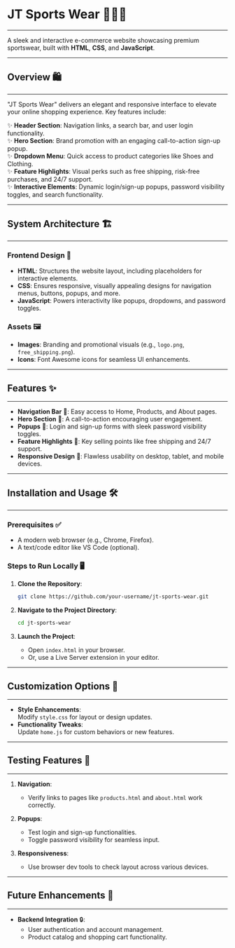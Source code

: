 # JT Sports Wear 🏋️‍♂️👟

---

A sleek and interactive e-commerce website showcasing premium sportswear, built with **HTML**, **CSS**, and **JavaScript**.

---

## Overview 🛍️

---

"JT Sports Wear" delivers an elegant and responsive interface to elevate your online shopping experience. Key features include:

✨ **Header Section**: Navigation links, a search bar, and user login functionality.  
✨ **Hero Section**: Brand promotion with an engaging call-to-action sign-up popup.  
✨ **Dropdown Menu**: Quick access to product categories like Shoes and Clothing.  
✨ **Feature Highlights**: Visual perks such as free shipping, risk-free purchases, and 24/7 support.  
✨ **Interactive Elements**: Dynamic login/sign-up popups, password visibility toggles, and search functionality.

---

## System Architecture 🏗️

---

### Frontend Design 🎨

- **HTML**: Structures the website layout, including placeholders for interactive elements.  
- **CSS**: Ensures responsive, visually appealing designs for navigation menus, buttons, popups, and more.  
- **JavaScript**: Powers interactivity like popups, dropdowns, and password toggles.

### Assets 🖼️

- **Images**: Branding and promotional visuals (e.g., `logo.png`, `free_shipping.png`).  
- **Icons**: Font Awesome icons for seamless UI enhancements.

---

## Features ✨

---

- **Navigation Bar** 🧭: Easy access to Home, Products, and About pages.  
- **Hero Section** 💪: A call-to-action encouraging user engagement.  
- **Popups** 🔐: Login and sign-up forms with sleek password visibility toggles.  
- **Feature Highlights** 🌟: Key selling points like free shipping and 24/7 support.  
- **Responsive Design** 📱: Flawless usability on desktop, tablet, and mobile devices.

---

## Installation and Usage 🛠️

---

### Prerequisites ✅

- A modern web browser (e.g., Chrome, Firefox).  
- A text/code editor like VS Code (optional).

### Steps to Run Locally 🖥️

1. **Clone the Repository**:  
   ```bash
   git clone https://github.com/your-username/jt-sports-wear.git
   ```

2. **Navigate to the Project Directory**:  
   ```bash
   cd jt-sports-wear
   ```

3. **Launch the Project**:  
   - Open `index.html` in your browser.  
   - Or, use a Live Server extension in your editor.

---

## Customization Options 🎨

---

- **Style Enhancements**:  
  Modify `style.css` for layout or design updates.  
- **Functionality Tweaks**:  
  Update `home.js` for custom behaviors or new features.

---

## Testing Features 🧪

---

1. **Navigation**:  
   - Verify links to pages like `products.html` and `about.html` work correctly.

2. **Popups**:  
   - Test login and sign-up functionalities.  
   - Toggle password visibility for seamless input.

3. **Responsiveness**:  
   - Use browser dev tools to check layout across various devices.

---

## Future Enhancements 🚀

---

- **Backend Integration** 🔒:  
  - User authentication and account management.  
  - Product catalog and shopping cart functionality.
